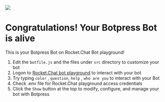 ![](https://cdn.glitch.com/97282436-e586-4f98-bff4-55a7a08beab2%2FBotpressRocketChat.png?1535603092838)
# Congratulations!  Your Botpress Bot is alive

This is your Botpress Bot on Rocket.Chat Bot playground!

1. Edit the `botfile.js` and the files under `src` directory to customize your bot
1. Logon to [Rocket.Chat bot playground](https://bots.rocket.chat) to interact with your bot
1. Try typing `color` , `question`, `help` , `who are you` to interact with your Bot
1. Check .env file for Rocket.Chat playground access credentials
1. Click the `Show` button at the top to modify, configure, and manage your bot with Botpress
